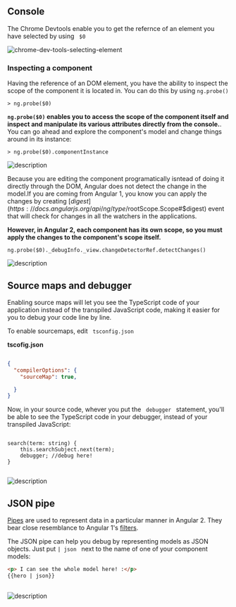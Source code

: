 ## Console
The Chrome Devtools enable you to get the refernce of an element you have selected by using <code> $0 </code>

![chrome-dev-tools-selecting-element](https://raw.githubusercontent.com/pluralsight/guides/master/images/3d8e63dc-d62e-433d-88ae-347d436b452a.gif)

### Inspecting a component
Having the reference of an DOM element, you have the ability to inspect the scope of the component it is located in. You can do this by using <code>ng.probe()</code>
```
> ng.probe($0)
```

**<code>ng.probe($0)</code> enables you to access the scope of the component itself and inspect and manipulate its various attributes directly from the console.**. You can go ahead and explore the component's model and change things around in its instance:

```
> ng.probe($0).componentInstance
```



![description](https://raw.githubusercontent.com/pluralsight/guides/master/images/b0b6563f-3a82-4cd5-aeb5-55f9cb993376.gif)




Because you are editing the component programatically isntead of doing it directly through the DOM, Angular does not detect the change in the model.If you are coming from Angular 1, you know you can apply the changes by creating [$digest](https://docs.angularjs.org/api/ng/type/$rootScope.Scope#$digest) event that will check for changes in all the watchers in the applications.

**However, in Angular 2, each component has its own scope, so you must apply the changes to the component's scope itself.**

```
ng.probe($0)._debugInfo._view.changeDetectorRef.detectChanges()

```



![description](https://raw.githubusercontent.com/pluralsight/guides/master/images/384ceda7-7415-4229-b83a-574af117e820.gif)

## Source maps and debugger
Enabling source maps will let you see the TypeScript code of your application instead of the transpiled JavaScript code, making it easier for you to debug your code line by line.

To enable sourcemaps, edit <code> tsconfig.json </code>

**tscofig.json**
```json

{
  "compilerOptions": {
    "sourceMap": true,

  }
}
```

Now, in your source code, whever you put the <code> debugger </code> statement, you'll be able to see the TypeScript code in your debugger, instead of your transpiled JavaScript:
```

search(term: string) { 
    this.searchSubject.next(term); 
    debugger; //debug here!
}
    
```


![description](https://raw.githubusercontent.com/pluralsight/guides/master/images/ec5840ee-3d67-4fdd-a532-f0649aba9899.06)

## JSON pipe

 [Pipes](https://angular.io/docs/ts/latest/guide/pipes.html) are used to represent data in a particular manner in Angular 2. They bear close resemblance to Angular 1's [filters](https://docs.angularjs.org/api/ng/filter/filter). 
 
 The JSON pipe can help you debug by representing models as JSON objects. Just put  <code>| json </code> next to the name of one of your component models:
 
```html
<p> I can see the whole model here! :</p>
{{hero | json}}
 
```


![description](https://raw.githubusercontent.com/pluralsight/guides/master/images/fc69c2d4-829d-4f52-80d7-254a66969fe1.04)

